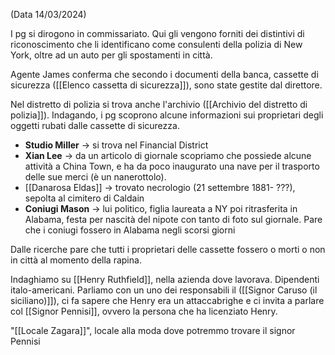 (Data 14/03/2024)

I pg si dirogono in commissariato.
Qui gli vengono forniti dei distintivi di riconoscimento che li identificano come consulenti della polizia di New York, oltre ad un auto per gli spostamenti in città.

Agente James conferma che secondo i documenti della banca, cassette di sicurezza ([[Elenco cassetta di sicurezza]]), sono state gestite dal direttore.

Nel distretto di polizia si trova anche l'archivio ([[Archivio del distretto di polizia]]). Indagando, i pg scoprono alcune informazioni sui proprietari degli oggetti rubati dalle cassette di sicurezza.

- **Studio Miller** -> si trova nel Financial District
- **Xian Lee** -> da un articolo di giornale scopriamo che possiede alcune attività a China Town, e ha da poco inaugurato una nave per il trasporto delle sue merci (è un nanerottolo).
- [[Danarosa Eldas]] -> trovato necrologio (21 settembre 1881- ???), sepolta al cimitero di Caldain
- **Coniugi Mason** -> lui politico, figlia laureata a NY poi ritrasferita in Alabama, festa per nascità del nipote con tanto di foto sul giornale. Pare che i coniugi fossero in Alabama negli scorsi giorni

Dalle ricerche pare che tutti i proprietari delle cassette fossero o morti o non in città al momento della rapina.

Indaghiamo su [[Henry Ruthfield]], nella azienda dove lavorava. Dipendenti italo-americani.
Parliamo con un uno dei responsabili il ([[Signor Caruso (il siciliano)]]), ci fa sapere che Henry era un attaccabrighe e ci invita a parlare col [[Signor Pennisi]], ovvero la persona che ha licenziato Henry.

"[[Locale Zagara]]", locale alla moda dove potremmo trovare il signor Pennisi





